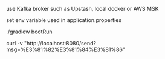 
use Kafka broker such as Upstash, local docker or AWS MSK

set env variable used in application.properties

./gradlew bootRun

curl -v "http://localhost:8080/send?msg=%E3%81%82%E3%81%84%E3%81%86"

